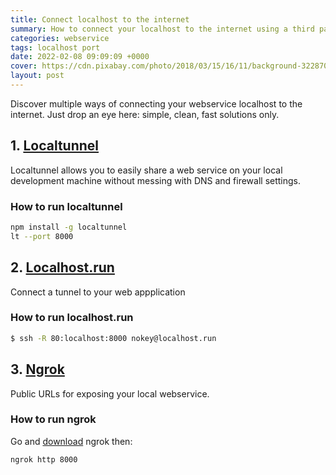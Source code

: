 ```yaml
---
title: Connect localhost to the internet
summary: How to connect your localhost to the internet using a third party tool for development
categories: webservice
tags: localhost port
date: 2022-02-08 09:09:09 +0000
cover: https://cdn.pixabay.com/photo/2018/03/15/16/11/background-3228704_1280.jpg
layout: post
---
```


Discover multiple ways of connecting your webservice localhost to the internet. Just drop an eye here: simple, clean, fast solutions only.

## 1. <a href="http://localtunnel.me/" target="_blank">Localtunnel</a>

Localtunnel allows you to easily share a web service on your local development machine without messing with DNS and firewall settings.

### How to run localtunnel

```sh
npm install -g localtunnel
lt --port 8000
```

## 2. <a href="http://localhost.run/" target="_blank">Localhost.run</a>

Connect a tunnel to your web appplication

### How to run localhost.run

```sh
$ ssh -R 80:localhost:8000 nokey@localhost.run
```

## 3. <a href="https://ngrok.com/" target="_blank">Ngrok</a>

Public URLs for exposing your local webservice.

### How to run ngrok

Go and [download](https://ngrok.com/download) ngrok then:

```sh
ngrok http 8000
```


